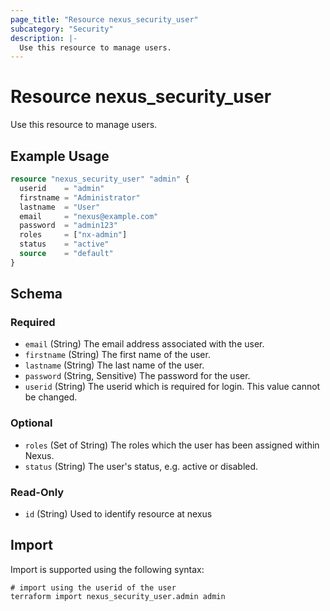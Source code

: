 ```yaml
---
page_title: "Resource nexus_security_user"
subcategory: "Security"
description: |-
  Use this resource to manage users.
---
```

# Resource nexus_security_user
Use this resource to manage users.
## Example Usage
```terraform
resource "nexus_security_user" "admin" {
  userid    = "admin"
  firstname = "Administrator"
  lastname  = "User"
  email     = "nexus@example.com"
  password  = "admin123"
  roles     = ["nx-admin"]
  status    = "active"
  source    = "default"
}
```
<!-- schema generated by tfplugindocs -->
## Schema

### Required

- `email` (String) The email address associated with the user.
- `firstname` (String) The first name of the user.
- `lastname` (String) The last name of the user.
- `password` (String, Sensitive) The password for the user.
- `userid` (String) The userid which is required for login. This value cannot be changed.

### Optional

- `roles` (Set of String) The roles which the user has been assigned within Nexus.
- `status` (String) The user's status, e.g. active or disabled.

### Read-Only

- `id` (String) Used to identify resource at nexus
## Import
Import is supported using the following syntax:
```shell
# import using the userid of the user
terraform import nexus_security_user.admin admin
```
